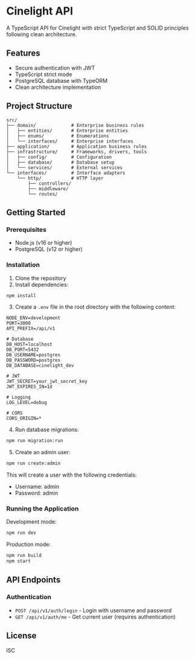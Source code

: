 # Cinelight API

A TypeScript API for Cinelight with strict TypeScript and SOLID principles following clean architecture.

## Features

- Secure authentication with JWT
- TypeScript strict mode
- PostgreSQL database with TypeORM
- Clean architecture implementation

## Project Structure

```
src/
├── domain/             # Enterprise business rules
│   ├── entities/       # Enterprise entities
│   ├── enums/          # Enumerations
│   └── interfaces/     # Enterprise interfaces
├── application/        # Application business rules
├── infrastructure/     # Frameworks, drivers, tools
│   ├── config/         # Configuration
│   ├── database/       # Database setup
│   └── services/       # External services
└── interfaces/         # Interface adapters
    └── http/           # HTTP layer
        ├── controllers/
        ├── middleware/
        └── routes/
```

## Getting Started

### Prerequisites

- Node.js (v16 or higher)
- PostgreSQL (v12 or higher)

### Installation

1. Clone the repository
2. Install dependencies:

```bash
npm install
```

3. Create a `.env` file in the root directory with the following content:

```
NODE_ENV=development
PORT=3000
API_PREFIX=/api/v1

# Database
DB_HOST=localhost
DB_PORT=5432
DB_USERNAME=postgres
DB_PASSWORD=postgres
DB_DATABASE=cinelight_dev

# JWT
JWT_SECRET=your_jwt_secret_key
JWT_EXPIRES_IN=1d

# Logging
LOG_LEVEL=debug

# CORS
CORS_ORIGIN=*
```

4. Run database migrations:

```bash
npm run migration:run
```

5. Create an admin user:

```bash
npm run create:admin
```

This will create a user with the following credentials:
- Username: admin
- Password: admin

### Running the Application

Development mode:

```bash
npm run dev
```

Production mode:

```bash
npm run build
npm start
```

## API Endpoints

### Authentication

- `POST /api/v1/auth/login` - Login with username and password
- `GET /api/v1/auth/me` - Get current user (requires authentication)

## License

ISC 